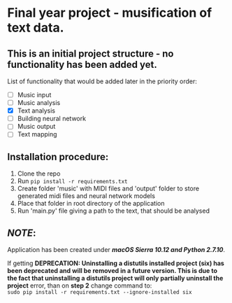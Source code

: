 # Final year project - musification of text data.
## This is an initial project structure - no functionality has been added yet.
List of functionality that would be added later in the priority order:
- [ ] Music input
- [ ] Music analysis
- [x] Text analysis
- [ ] Building neural network
- [ ] Music output
- [ ] Text mapping

## Installation procedure:
  1. Clone the repo
  2. Run `pip install -r requirements.txt`
  3. Create folder 'music' with MIDI files and 'output' folder to store generated midi files and neural network models
  4. Place that folder in root directory of the application
  5. Run 'main.py' file giving a path to the text, that should be analysed

## **_NOTE_**:
Application has been created under _**macOS Sierra 10.12 and Python 2.7.10**_.

If getting **DEPRECATION: Uninstalling a distutils installed project (six) has
been deprecated and will be removed in a future version. This is due to the fact
that uninstalling a distutils project will only partially uninstall the project**
error, than on **step 2** change command to:  
`sudo pip install -r requirements.txt --ignore-installed six`
